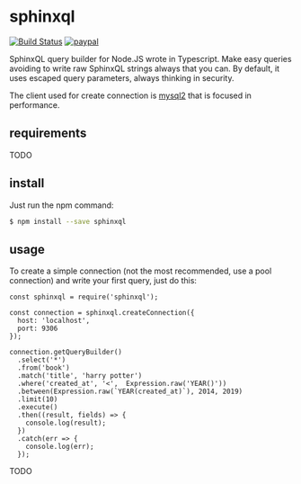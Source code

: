 # sphinxql

[![Build Status](https://travis-ci.org/SiroDiaz/sphinxql.svg?branch=develop)](https://travis-ci.org/SiroDiaz/sphinxql)
[![paypal](https://www.paypalobjects.com/en_US/i/btn/btn_donateCC_LG.gif)](https://www.paypal.com/cgi-bin/webscr?cmd=_s-xclick&hosted_button_id=3XKLA6VTYVSKW&source=url)

SphinxQL query builder for Node.JS wrote in Typescript. Make easy queries avoiding
to write raw SphinxQL strings always that you can. By default, it uses escaped query parameters, always
thinking in security.

The client used for create connection is [mysql2](https://github.com/sidorares/node-mysql2) that is focused
in performance.

## requirements

TODO

## install

Just run the npm command:
```bash
$ npm install --save sphinxql
```

## usage

To create a simple connection (not the most recommended, use a pool connection)
and write your first query, just do this:

```ecmascript 6
const sphinxql = require('sphinxql');

const connection = sphinxql.createConnection({
  host: 'localhost',
  port: 9306
});

connection.getQueryBuilder()
  .select('*')
  .from('book')
  .match('title', 'harry potter')
  .where('created_at', '<',  Expression.raw('YEAR()'))
  .between(Expression.raw(`YEAR(created_at)`), 2014, 2019)
  .limit(10)
  .execute()
  .then((result, fields) => {
    console.log(result);
  })
  .catch(err => {
    console.log(err);
  });
```
TODO
